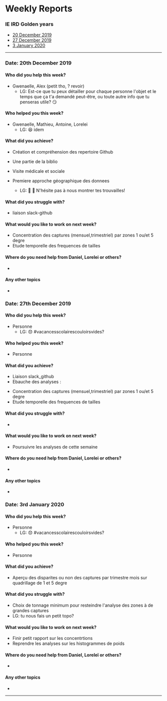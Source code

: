 # Weekly Reports

### IE IRD Golden years
* [20 December 2019](#date-20th-december-2019)
* [27 December 2019](#date-27th-december-2019)
* [3 January 2020](#date-3rd-january-2020)

-------------------------------------------------------------------
### Date: 20th December 2019


#### Who did you help this week?

* Gwenaelle, Alex (petit tho, ? revoir)
  * LG: Est-ce que tu peux détailler pour chaque personne l'objet et le temps que ça t'a demandé peut-être, ou toute autre info que tu penseras utile? :smirk:

#### Who helped you this week?

* Gwenaelle, Mathieu, Antoine, Lorelei
  * LG: :laughing: idem

#### What did you achieve?

* Création et compréhension des repertoire Github
* Une partie de la biblio
* Visite médicale et sociale
* Premiere approche géographique des donnees

  * LG: :clap: :clap: N'hésite pas à nous montrer tes trouvailles!
  
#### What did you struggle with?

* liaison slack-github

#### What would you like to work on next week?

* Concentration des captures (mensuel,trimestriel) par zones 1 ou/et 5 degre
* Etude temporelle des frequences de tailles

#### Where do you need help from Daniel, Lorelei or others?

* 

#### Any other topics

* 



### Date: 27th December 2019


#### Who did you help this week?

* Personne
  * LG: :disappointed: #vacancesscolairescouloirsvides?

#### Who helped you this week?

* Personne

#### What did you achieve?

* Liaison slack_github
* Ebauche des analyses :
- Concentration des captures (mensuel,trimestriel) par zones 1 ou/et 5 degre
- Etude temporelle des frequences de tailles

#### What did you struggle with?

* 

#### What would you like to work on next week?

* Poursuivre les analyses de cette semaine


#### Where do you need help from Daniel, Lorelei or others?

* 

#### Any other topics

* 



### Date: 3rd January 2020


#### Who did you help this week?

* Personne
  * LG: :disappointed: #vacancesscolairescouloirsvides?

#### Who helped you this week?

* Personne

#### What did you achieve?

* Aperçu des disparites ou non des captures par trimestre mois sur quadrillage de 1 et 5 degre  

#### What did you struggle with?

* Choix de tonnage minimum pour resteindre l'analyse des zones à de grandes captures
 * LG: tu nous fais un petit topo?

#### What would you like to work on next week?

* Finir petit rapport sur les concentrtions
* Reprendre les analyses sur les histogrammes de poids 

#### Where do you need help from Daniel, Loreleï or others?

* 

#### Any other topics

* 


-------------------------------------------------------------------

